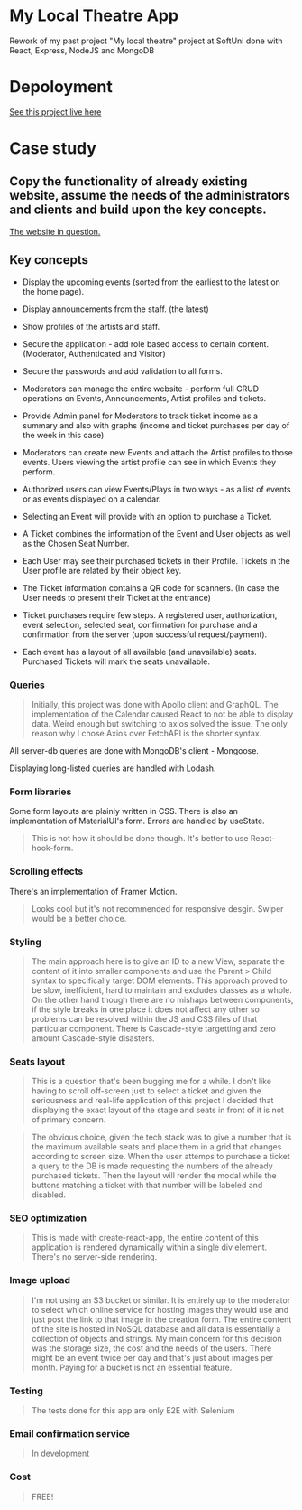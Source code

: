 # My Local Theatre App
Rework of my past project "My local theatre" project at SoftUni done with React, Express, NodeJS and MongoDB

# Depoloyment

[See this project live here](https://my-local-theatre.onrender.com/)

# Case study

## Copy the functionality of already existing website, assume the needs of the administrators and clients and build upon the key concepts. 
[The website in question.](http://www.tba.art.bg/)

## Key concepts

- Display the upcoming events (sorted from the earliest to the latest on the home page).

- Display announcements from the staff. (the latest)

- Show profiles of the artists and staff.

- Secure the application - add role based access to certain content. (Moderator, Authenticated and Visitor)

- Secure the passwords and add validation to all forms.

- Moderators can manage the entire website - perform full CRUD operations on Events, Announcements, Artist profiles and tickets. 

- Provide Admin panel for Moderators to track ticket income as a summary and also with graphs (income and ticket purchases per day of the week in this case)

- Moderators can create new Events and attach the Artist profiles to those events. Users viewing the artist profile can see in which Events they perform.

- Authorized users can view Events/Plays in two ways - as a list of events or as events displayed on a calendar.

- Selecting an Event will provide with an option to purchase a Ticket.

- A Ticket combines the information of the Event and User objects as well as the Chosen Seat Number.

- Each User may see their purchased tickets in their Profile. Tickets in the User profile are related by their object key.

- The Ticket information contains a QR code for scanners. (In case the User needs to present their Ticket at the entrance)

- Ticket purchases require few steps. A registered user, authorization, event selection, selected seat, confirmation for purchase and a confirmation from the server (upon successful request/payment).

- Each event has a layout of all available (and unavailable) seats. Purchased Tickets will mark the seats unavailable.

### Queries

> Initially, this project was done with Apollo client and GraphQL. The implementation of the Calendar caused React to not be able to display data. Weird enough but switching to axios solved the issue.
The only reason why I chose Axios over FetchAPI is the shorter syntax.

All server-db queries are done with MongoDB's client - Mongoose.

Displaying long-listed queries are handled with Lodash.

### Form libraries

Some form layouts are plainly written in CSS. There is also an implementation of MaterialUI's form. 
Errors are handled by useState.
> This is not how it should be done though. It's better to use React-hook-form.

### Scrolling effects

There's an implementation of Framer Motion. 
> Looks cool but it's not recommended for responsive desgin. Swiper would be a better choice.

### Styling 

> The main approach here is to give an ID to a new View, separate the content of it into smaller components and use the Parent > Child syntax to specifically target DOM elements. This approach proved to be slow, inefficient, hard to maintain and excludes classes as a whole. On the other hand though there are no mishaps between components, if the style breaks in one place it does not affect any other so problems can be resolved within the JS and CSS files of that particular component. There is Cascade-style targetting and zero amount Cascade-style disasters. 

### Seats layout 
> This is a question that's been bugging me for a while. I don't like having to scroll off-screen just to select a ticket and given the seriousness and real-life application of this project I decided that displaying the exact layout of the stage and seats in front of it is not of primary concern.

> The obvious choice, given the tech stack was to give a number that is the maximum available seats and place them in a grid that changes according to screen size. When the user attemps to purchase a ticket a query to the DB is made requesting the numbers of the already purchased tickets. Then the layout will render the modal while the buttons matching a ticket with that number will be labeled and disabled. 

### SEO optimization

> This is made with create-react-app, the entire content of this application is rendered dynamically within a single div element. There's no server-side rendering.

### Image upload

> I'm not using an S3 bucket or similar. It is entirely up to the moderator to select which online service for hosting images they would use and just post the link to that image in the creation form.
> The entire content of the site is hosted in NoSQL database and all data is essentially a collection of objects and strings. My main concern for this decision was the storage size, the cost and the needs of the users. There might be an event twice per day and that's just about images per month. Paying for a bucket is not an essential feature.

### Testing

> The tests done for this app are only E2E with Selenium

### Email confirmation service

> In development


### Cost

> FREE!


